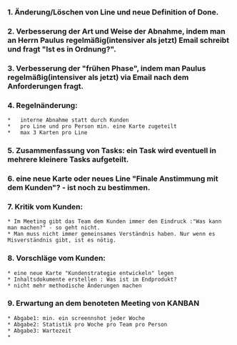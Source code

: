 ### 1. Änderung/Löschen von Line und neue Definition of Done.
### 2. Verbesserung der Art und Weise der Abnahme, indem man an Herrn Paulus regelmäßig(intensiver als jetzt) Email schreibt und fragt "Ist es in Ordnung?".
### 3. Verbesserung der "frühen Phase", indem man Paulus regelmäßig(intensiver als jetzt) via Email nach dem Anforderungen fragt.
### 4. Regelnänderung:
    *   interne Abnahme statt durch Kunden 
    *   pro Line und pro Person min. eine Karte zugeteilt
    *   max 3 Karten pro Line
### 5. Zusammenfassung von Tasks: ein Task wird eventuell in mehrere kleinere Tasks aufgeteilt.
### 6. eine neue Karte oder neues Line "Finale Anstimmung mit dem Kunden"? - ist noch zu bestimmen.
### 7. Kritik vom Kunden: 
    * Im Meeting gibt das Team dem Kunden immer den Eindruck :"Was kann man machen?" - so geht nicht.
    * Man muss nicht immer gemeinsames Verständnis haben. Nur wenn es Misverständnis gibt, ist es nötig.
### 8. Vorschläge vom Kunden:
    * eine neue Karte "Kundenstrategie entwickeln" legen
    * Inhaltsdokumente erstellen : Was ist im Endprodukt?
    * nicht mehr methodische Änderungen machen
### 9. Erwartung an dem benoteten Meeting von KANBAN
    * Abgabe1: min. ein screennshot jeder Woche
    * Abgabe2: Statistik pro Woche pro Team pro Person
    * Abgabe3: Wartezeit
    *
    
